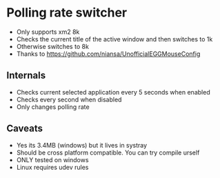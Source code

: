 # Polling rate switcher

- Only supports xm2 8k
- Checks the current title of the active window and then switches to 1k
- Otherwise switches to 8k
- Thanks to https://github.com/niansa/UnofficialEGGMouseConfig

## Internals
- Checks current selected application every 5 seconds when enabled
- Checks every second when disabled
- Only changes polling rate

## Caveats
- Yes its 3.4MB (windows) but it lives in systray
- Should be cross platform compatible. You can try compile urself
- ONLY tested on windows
- Linux requires udev rules
